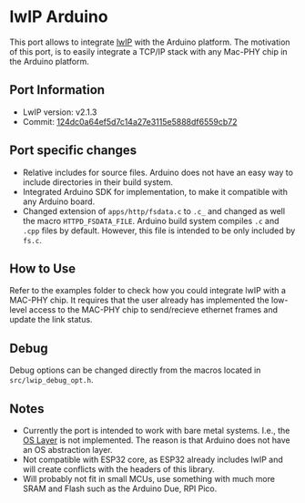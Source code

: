 # lwIP Arduino

This port allows to integrate [lwIP](https://savannah.nongnu.org/projects/lwip/) with the Arduino platform. The motivation of this port, is to easily integrate a TCP/IP stack with any Mac-PHY chip in the Arduino platform.


## Port Information

- LwIP version: v2.1.3
- Commit: [124dc0a64ef5d7c14a27e3115e5888df6559cb72](http://git.savannah.gnu.org/cgit/lwip.git/commit/?id=124dc0a64ef5d7c14a27e3115e5888df6559cb72)

## Port specific changes

- Relative includes for source files. Arduino does not have an easy way to include directories in their build system.
- Integrated Arduino SDK for implementation, to make it compatible with any Arduino board.
- Changed extension of `apps/http/fsdata.c` to `.c_` and changed as well the macro `HTTPD_FSDATA_FILE`. Arduino build system compiles `.c` and `.cpp` files by default. However, this file is intended to be only included by `fs.c`.

## How to Use

Refer to the examples folder to check how you could integrate lwIP with a MAC-PHY chip. It requires that the user already has implemented the low-level access to the MAC-PHY chip to send/recieve ethernet frames and update the link status.

## Debug

Debug options can be changed directly from the macros located in `src/lwip_debug_opt.h`.


## Notes

- Currently the port is intended to work with bare metal systems. I.e., the [OS Layer](https://www.nongnu.org/lwip/2_0_x/group__sys__os.html) is not implemented. The reason is that Arduino does not have an OS abstraction layer.
- Not compatible with ESP32 core, as ESP32 already includes lwIP and will create conflicts with the headers of this library.
- Will probably not fit in small MCUs, use something with much more SRAM and Flash such as the Arduino Due, RPI Pico.


